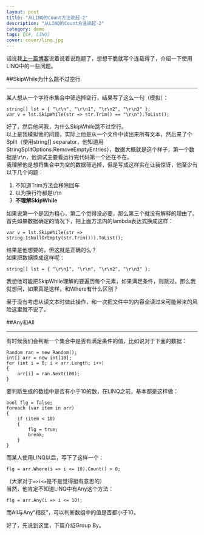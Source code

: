 ```yaml
---
layout: post
title: "从LINQ的Count方法说起-2"
description: "从LINQ的Count方法说起-2"
category: demo
tags: [C#, LINQ]
cover: cover/linq.jpg
---
```


话说我[上一篇博客](/blog/2012/12/20/linq-count-1/)说着说着说跑题了，想想干脆就写个连载得了，介绍一下使用LINQ中的一些问题。  

##SkipWhile为什么跳不过空行

---

某人想从一个字符串集合中筛选掉空行，结果写了这么一句（模拟）：  

    string[] lst = { "\r\n", "\r\n1", "\r\n2", "\r\n3" };
    var v = lst.SkipWhile(str => str.Trim() == "\r\n").ToList();

好了，然后他问我，为什么SkipWhile跳不过空行。  
以上是我模拟他的问题，实际上他是从一个文件中读出来所有文本，然后来了个Split（使用string[] separator，他知道用StringSplitOptions.RemoveEmptyEntries），数据大概就是这个样子，第一个数据是\r\n，他调试主要看运行完代码第一个还在不在。  
我理解他是想将集合中为空的数据筛选掉，但是写成这样实在让我惊讶，他至少有以下几个问题：  

1. 不知道Trim方法会移除回车
2. 以为换行符都是\r\n
3. **不理解SkipWhile**

如果说第一个是因为粗心，第二个觉得没必要，那么第三个就没有解释的理由了。  
首先如果数据确定的情况下，把上面方法内的lambda表达式换成这样：  

    var v = lst.SkipWhile(str => string.IsNullOrEmpty(str.Trim())).ToList();

结果是他想要的，但这就是正确的么？  
如果把数据换成这样呢：  

    string[] lst = { "\r\n1", "\r\n", "\r\n2", "\r\n3" };

我想他可能把SkipWhile理解的要遍历每个元素，如果满足条件，则跳过。那么我就想问，如果真是这样，和Where有什么区别？  

至于没有考虑从读文本时做此操作，和一次把文件中的内容全读过来可能带来的风险这里就不说了。  

##Any和All

---

有时候我们会判断一个集合中是否有满足条件的值，比如说对于下面的数据：  

    Random ran = new Random();
    int[] arr = new int[10];
    for (int i = 0; i < arr.Length; i++)
    {
        arr[i] = ran.Next(100);
    }

要判断生成的数组中是否有小于10的数，在LINQ之前，基本都是这样做：  

    bool flg = false;
    foreach (var item in arr)
    {
        if (item < 10)
        {
            flg = true;
            break;
        }
    }

而某人使用LINQ以后，写下了这样一个：  

    flg = arr.Where(i => i <= 10).Count() > 0;

（大家对于`=>i<=`是不是觉得挺有意思的）  
当然，他肯定不知道LINQ中有Any这个方法：  

    flg = arr.Any(i => i <= 10);

而All与Any“相反”，可以判断数组中的值是否都小于10。  

好了，先说到这里，下篇介绍Group By。
